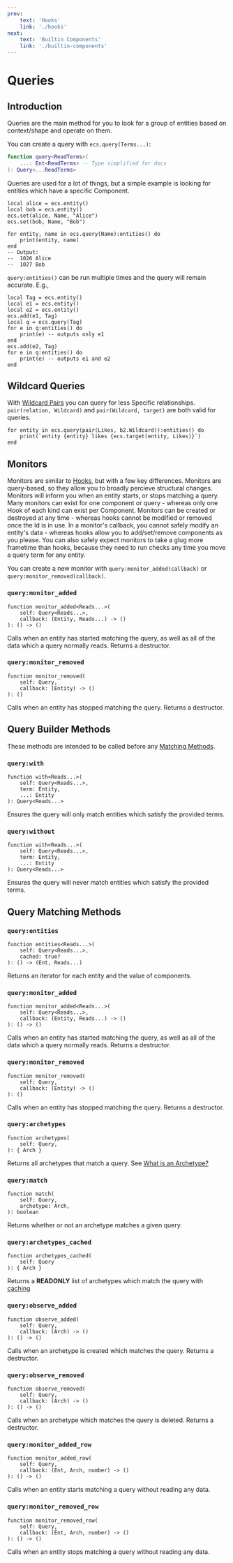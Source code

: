 ```yaml
---
prev:
    text: 'Hooks'
    link: './hooks'
next:
    text: 'Builtin Components'
    link: './builtin-components'
---
```

# Queries

## Introduction

Queries are the main method for you to look for a group of entities based on context/shape and operate on them.

You can create a query with `ecs.query(Terms...)`:

```lua
function query<ReadTerms>(
    ...: Ent<ReadTerms> -- Type simplified for docs
): Query<...ReadTerms>
```

Queries are used for a lot of things, but a simple example is looking for entities which have a specific Component.

```luau
local alice = ecs.entity()
local bob = ecs.entity()
ecs.set(alice, Name, "Alice")
ecs.set(bob, Name, "Bob")

for entity, name in ecs.query(Name):entities() do
    print(entity, name)
end
-- Output:
--  1026 Alice
--  1027 Bob
```

`query:entities()` can be run multiple times and the query will remain accurate. E.g.,

```luau
local Tag = ecs.entity()
local e1 = ecs.entity()
local e2 = ecs.entity()
ecs.add(e1, Tag)
local q = ecs.query(Tag)
for e in q:entities() do
    print(e) -- outputs only e1
end
ecs.add(e2, Tag)
for e in q:entities() do
    print(e) -- outputs e1 and e2
end
```

## Wildcard Queries

With [Wildcard Pairs](./relationships.md#wildcard-pairs) you can query for less Specific relationships.
`pair(relation, Wildcard)` and `pair(Wildcard, target)` are both valid for queries.

```luau
for entity in ecs.query(pair(Likes, b2.Wildcard)):entities() do
    print(`entity {entity} likes {ecs.target(entity, Likes)}`)
end
```

## Monitors

Monitors are similar to [Hooks](./hooks.md), but with a few key differences. Monitors are query-based, so they allow you
to broadly percieve structural changes. Monitors will inform you when an entity starts, or stops matching a query. Many
monitors can exist for one component or query - whereas only one Hook of each kind can exist per Component. Monitors can
be created or destroyed at any time - whereas hooks cannot be modified or removed once the Id is in use. In a monitor's
callback, you cannot safely modify an entity's data - whereas hooks allow you to add/set/remove components as you
please. You can also safely expect monitors to take a glug more frametime than hooks, because they need to run checks
any time you move a query term for any entity.

You can create a new monitor with `query:monitor_added(callback)` or `query:monitor_removed(callback)`.

### `query:monitor_added`

```luau
function monitor_added<Reads...>(
    self: Query<Reads...>,
    callback: (Entity, Reads...) -> ()
): () -> ()
```

Calls when an entity has started matching the query, as well as all of the data which a query normally reads. Returns a
destructor.

### `query:monitor_removed`

```luau
function monitor_removed(
    self: Query,
    callback: (Entity) -> ()
): ()
```

Calls when an entity has stopped matching the query. Returns a destructor.

## Query Builder Methods

These methods are intended to be called before any [Matching Methods](#query-matching-methods).

### `query:with`

```luau
function with<Reads...>(
    self: Query<Reads...>,
    term: Entity,
    ...: Entity
): Query<Reads...>
```

Ensures the query will only match entities which satisfy the provided terms.

### `query:without`

```luau
function with<Reads...>(
    self: Query<Reads...>,
    term: Entity,
    ...: Entity
): Query<Reads...>
```

Ensures the query will never match entities which satisfy the provided terms.

## Query Matching Methods

### `query:entities`

```luau
function entities<Reads...>(
    self: Query<Reads...>,
    cached: true?
): () -> (Ent, Reads...)
```

Returns an iterator for each entity and the value of components.

### `query:monitor_added`

```luau
function monitor_added<Reads...>(
    self: Query<Reads...>,
    callback: (Entity, Reads...) -> ()
): () -> ()
```

Calls when an entity has started matching the query, as well as all of the data which a query normally reads. Returns a
destructor.

### `query:monitor_removed`

```luau
function monitor_removed(
    self: Query,
    callback: (Entity) -> ()
): ()
```

Calls when an entity has stopped matching the query. Returns a destructor.

### `query:archetypes`

```luau
function archetypes(
    self: Query,
): { Arch }
```

Returns all archetypes that match a query. See [What is an Archetype?](./faq.md#what-is-an-archetype)

### `query:match`

```luau
function match(
    self: Query,
    archetype: Arch,
): boolean
```

Returns whether or not an archetype matches a given query.

### `query:archetypes_cached`

```luau
function archetypes_cached(
    self: Query
): { Arch }
```

Returns a **READONLY** list of archetypes which match the query with [caching](./queries.md#queryarchetypes_cached)

### `query:observe_added`

```luau
function observe_added(
    self: Query,
    callback: (Arch) -> ()
): () -> ()
```

Calls when an archetype is created which matches the query. Returns a destructor.

### `query:observe_removed`

```luau
function observe_removed(
    self: Query,
    callback: (Arch) -> ()
): () -> ()
```

Calls when an archetype which matches the query is deleted. Returns a destructor.

### `query:monitor_added_row`

```luau
function monitor_added_row(
    self: Query,
    callback: (Ent, Arch, number) -> ()
): () -> ()
```

Calls when an entity starts matching a query without reading any data.

### `query:monitor_removed_row`

```luau
function monitor_removed_row(
    self: Query,
    callback: (Ent, Arch, number) -> ()
): () -> ()
```

Calls when an entity stops matching a query without reading any data.
